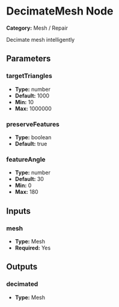 
# DecimateMesh Node

**Category:** Mesh / Repair

Decimate mesh intelligently

## Parameters


### targetTriangles
- **Type:** number
- **Default:** 1000
- **Min:** 10
- **Max:** 1000000



### preserveFeatures
- **Type:** boolean
- **Default:** true





### featureAngle
- **Type:** number
- **Default:** 30
- **Min:** 0
- **Max:** 180



## Inputs


### mesh
- **Type:** Mesh
- **Required:** Yes



## Outputs


### decimated
- **Type:** Mesh




